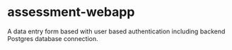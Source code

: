 # assessment-webapp
A data entry form based with user based authentication including backend Postgres database connection. 
